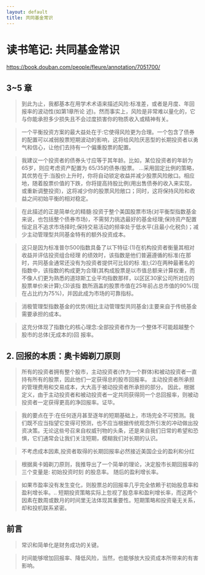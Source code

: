 ```yaml
---
layout: default
title: 共同基金常识
---
```


# 读书笔记: 共同基金常识

<https://book.douban.com/people/fleure/annotation/7051700/>
## 3~5 章

> 到此为止，我都基本在用学术术语来描述风险:标准差，或者是月度、年回报率的波动性(如第1章所论 述)。然而事实上，风险是非常难以量化的，它与你能承担多少损失且不会过度损害你的物质收入或精神有关。   
>



> 一个平衡投资方案的最大益处在于:它使得风险更为合理。一个包含了债券的配置可以减弱股票短期波动的影响，这将给风险厌恶型的长期投资者以勇气和信心，让他们去持有一个偏重股票的配置。
>



> 我建议一个投资者的债券头寸应等于其年龄。比如，某位投资者的年龄为65岁，则应考虑资产配置为 65/35的债券/股票。 ...采用固定比例的策略，其优势在于:当股价上升时，你将自动锁定收益并减少股票风险敞口。相应地，随着股票价值的下跌，你将提高持股比例(用出售债券的收入来实现，或重新调整投资)，这将减少你的股票风险敞口；同时，这将保持风险和收益之间初始平衡的相对稳定。
>



> 在此描述的正是简单化的精髓:投资于整个美国股票市场(对平衡型指数基金来说，也包括整个债券市场)，不需努力挑选最好的基金经理;保持资产配置恒定且不追求市场择时;保持交易活动的频率处于低水平(且最小化税负)；减少主动管理型共同基金特有的额外投资成本。
>

    

> 这只是因为标准普尔500指数具备了以下特征:(1)在机构投资者衡量其相对收益并评估投资组合经理 的绩效时，该指数是他们普遍遵循的标准(在那时，共同基金通常还没有为投资者提供可比较的标 准);(2)在两种最著名的指数中，该指数的构成更为合理(其构成股票是以市值总额来计算权重，而 不像人们更为熟悉的道琼斯工业平均指数那样，以区区30家公司所对应的股票单价来计算);(3)该指 数所涵盖的股票市值在25年前占总市值的90%(现在占比约为75%)，并因此成为市场的可靠指标。
>



> 消极管理型指数基金的优势(相比主动管理型共同基金)主要来自于传统基金需要承担的成本。
>



> 这充分体现了指数化的核心理念:全部投资者作为一个整体不可能超越整个股市的总体(无成本的)回
报率。

>

## 2. 回报的本质：奥卡姆剃刀原则


    

> 所有的投资者拥有整个股市，主动投资者(作为一个群体)和被动投资者一直持有所有的股票，因此他们一定获得总的股市回报率。 主动投资者所承担的管理费用和交易成本，大大高于被动投资者所承担的部分。 因此，根据定义，由于主动投资者和被动投资者一定共同获得同一个总回报率，则被动投资者一定获得更高的净回报率。证毕。
>




    

> 我的要点在于:在任何逐月甚至逐年的短期基础上，市场完全不可预测。我们既不应当指望它变得可预测，也不应当根据传统观念所引发的冲动做出投资决策。无论这些号召来自权威刊物的头条，还是来自我们日常的希望和恐惧，它们通常会让我们关注短期，模糊我们对长期的认识。
>



> 不考虑成本因素,投资者取得的长期回报率必然接近美国企业的盈利和分红
>




    

> 根据奥卡姆剃刀原则，我推导出了一个简单的理论，决定股市长期回报率的三个变量是: 初始投资时刻 的股息率。 随后的盈利增长率。      
>



> 如果市盈率没有发生变化，则股票总的回报率几乎完全依赖于初始股息率和盈利增长率。..     短期投资策略实际上忽视了股息率和盈利增长率，而这两个因素在数周或数月的时间里无法体现其重要性。短期策略和投资毫无关系，却和投机联系紧密。


>

## 前言

> 常识和简单化是财务成功的关键。
>



> 时间能够增加回报率、降低风险，当然，也能够放大投资成本所带来的有害影响。
>






